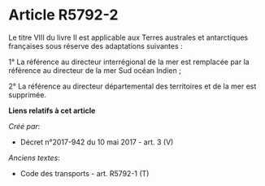 # Article R5792-2

Le  titre VIII du livre II est applicable aux Terres australes et  antarctiques françaises sous réserve des adaptations
suivantes : 

1° La référence au directeur interrégional de la mer est remplacée par la référence au directeur de la mer Sud océan
Indien ; 

2° La référence au directeur départemental des territoires et de la mer est supprimée.

**Liens relatifs à cet article**

_Créé par_:

  - Décret n°2017-942 du 10 mai 2017 - art. 3 (V)

_Anciens textes_:

  - Code des transports - art. R5792-1 (T)
